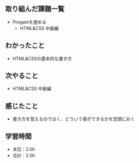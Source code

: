 ## 取り組んだ課題一覧
- Progateを進める
  - HTML&CSS 中級編
## わかったこと
- HTML&CSSの基本的な書き方
## 次やること
- HTML&CSS 中級編
## 感じたこと
- 書き方を覚えるのではく、どういう事ができるかを念頭におく
## 学習時間
- 本日：2.0h
- 合計：2.0h
